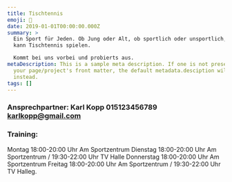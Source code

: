 ```yaml
---
title: Tischtennis
emoji: 🏓
date: 2019-01-01T00:00:00.000Z
summary: >
  Ein Sport für Jeden. Ob Jung oder Alt, ob sportlich oder unsportlich, jeder
  kann Tischtennis spielen.

  Kommt bei uns vorbei und probierts aus.
metaDescription: This is a sample meta description. If one is not present in
  your page/project's front matter, the default metadata.desciption will be used
  instead.
tags: []
---
```

### Ansprechpartner: Karl Kopp 015123456789 karlkopp@gmail.com

### Training:
Montag 18:00-20:00 Uhr Am Sportzentrum
Dienstag 18:00-20:00 Uhr Am Sportzentrum / 19:30-22:00 Uhr TV Halle
Donnerstag 18:00-20:00 Uhr Am Sportzentrum 
Freitag 18:00-20:00 Uhr Am Sportzentrum / 19:30-22:00 Uhr TV Halleg.